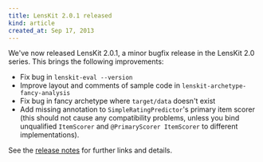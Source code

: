 ```yaml
---
title: LensKit 2.0.1 released
kind: article
created_at: Sep 17, 2013
---
```


We've now released LensKit 2.0.1, a minor bugfix release in the LensKit 2.0 series.  This brings the following improvements:

- Fix bug in `lenskit-eval --version`
- Improve layout and comments of sample code in `lenskit-archetype-fancy-analysis`
- Fix bug in fancy archetype where `target/data` doesn't exist
- Add missing annotation to `SimpleRatingPredictor`'s primary item scorer (this should not cause any compatibility problems, unless you bind unqualified `ItemScorer` and `@PrimaryScorer ItemScorer` to different implementations).

See the [release notes](/maven-site/releases/lenskit-2.0.1.html) for further links and details.
